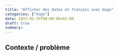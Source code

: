 ```yaml
---
title: "Afficher des dates en français avec Hugo"
categories: ["hugo"]
date: 2023-02-25T08:00:00+01:00
draft: true
summary:  
---
```


## Contexte / problème

